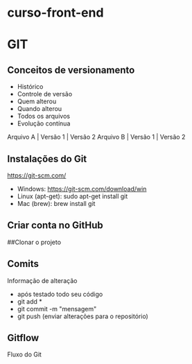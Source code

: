 # curso-front-end

# GIT

## Conceitos de versionamento
  - Histórico
  - Controle de versão
  - Quem alterou
  - Quando alterou
  - Todos os arquivos
  - Evolução contínua

  Arquivo A | Versão 1 | Versão 2
  Arquivo B | Versão 1 | Versão 2
  
## Instalações do Git
https://git-scm.com/

  - Windows: https://git-scm.com/download/win
  - Linux (apt-get): sudo apt-get install git
  - Mac (brew): brew install git

## Criar conta no GitHub

##Clonar o projeto

## Comits
Informação de alteração
  - após testado todo seu código
  - git add *
  - git commit -m "mensagem"
  - git push (enviar alterações para o repositório)

## Gitflow
Fluxo do Git
